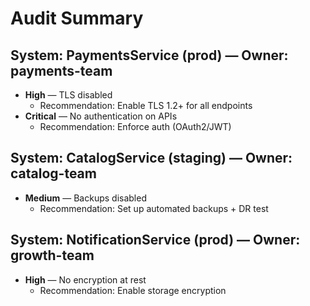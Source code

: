 # Audit Summary

## System: PaymentsService (prod) — Owner: payments-team
- **High** — TLS disabled
  - Recommendation: Enable TLS 1.2+ for all endpoints
- **Critical** — No authentication on APIs
  - Recommendation: Enforce auth (OAuth2/JWT)

## System: CatalogService (staging) — Owner: catalog-team
- **Medium** — Backups disabled
  - Recommendation: Set up automated backups + DR test

## System: NotificationService (prod) — Owner: growth-team
- **High** — No encryption at rest
  - Recommendation: Enable storage encryption
